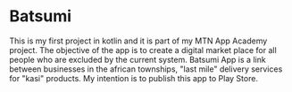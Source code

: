 # Batsumi

This is my first project in kotlin and it is part of my MTN App Academy project.
The objective of the app is to create a digital market place for all people who are excluded by the current system.
Batsumi App is a link between businesses in the african townships, "last mile" delivery services for "kasi" products.
My intention is to publish this app to Play Store.

